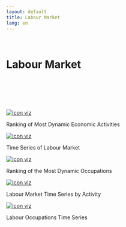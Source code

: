 ```yaml
---
layout: default
title: Labour Market
lang: en
---
```


<link rel="stylesheet" href="style.css">

<br>

<h1 class="title-about">Labour Market</h1>

<br>
<br>
<br>
<br>
<br>

<div class="imagens-container">
   <div class="icone-bloco">
    <a href="{{ site.baseurl }}/en/viz/ranking-atividades-economicas-mais-dinamicas" target="_blank" rel="noopener noreferrer">
      <img src="{{ site.baseurl }}/assets/img/icons_viz/icon_rk_atividades_dinamicas.png" alt="icon viz">
    </a><br>
    <p>Ranking of Most Dynamic Economic Activities</p>
   </div>
   <div class="icone-bloco">
    <a href="{{ site.baseurl }}/en/viz/series-temporais-sobre-o-mercado-de-trabalho-comparativa-com-o-resto-do-brasil" target="_blank" rel="noopener noreferrer">
      <img src="{{ site.baseurl }}/assets/img/icons_viz/icon_ts_mercado_de_trabalho.png" alt="icon viz">
    </a><br>
    <p>Time Series of Labour Market</p>
   </div>
   <div class="icone-bloco">
    <a href="{{ site.baseurl }}/en/viz/ranking-das-ocupacoes-mais-dinamicas" target="_blank" rel="noopener noreferrer">
      <img src="{{ site.baseurl }}/assets/img/icons_viz/icon_rk_ocupacoes-mais-dinamicas.png" alt="icon viz">
    </a><br>
    <p>Ranking of the Most Dynamic Occupations</p>
   </div>
   <div class="icone-bloco">
    <a href="{{ site.baseurl }}/en/viz/series-temporais-mercado-de-trabalho-cnae" target="_blank" rel="noopener noreferrer">
      <img src="{{ site.baseurl }}/assets/img/icons_viz/icon_ts_mercado_de_trabalho_cnae.png" alt="icon viz">
    </a><br>
    <p>Labour Market Time Series by Activity</p>
   </div>
   <div class="icone-bloco">
    <a href="{{ site.baseurl }}/en/viz/serie-temporal-das-ocupacoes-no-trabalho" target="_blank" rel="noopener noreferrer">
      <img src="{{ site.baseurl }}/assets/img/icons_viz/icon_ts_ocupacoes.png" alt="icon viz">
    </a><br>
    <p>Labour Occupations Time Series</p>
   </div>
  </div>

<br>
<br>
<br>
<br>
